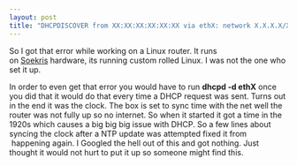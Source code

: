 ```yaml
--- 
layout: post
title: "DHCPDISCOVER from XX:XX:XX:XX:XX:XX via ethX: network X.X.X.X/XX: no free lease"
---
```

So I got that error while working on a Linux router. It runs on [Soekris](http://www.soekris.com/) hardware, its running custom rolled Linux. I was not the one who set it up.

In order to even get that error you would have to run __dhcpd -d ethX__ once you did that it would do that every time a DHCP request was sent.
Turns out in the end it was the clock. The box is set to sync time with the net well the router was not fully up so no internet. So when it started it got a time in the 1920s which causes a big big big issue with DHCP. So a few lines about syncing the clock after a NTP update was attempted fixed it from  happening again. I Googled the hell out of this and got nothing. Just thought it would not hurt to put it up so someone might find this.
